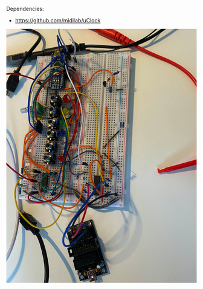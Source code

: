 Dependencies:
- https://github.com/midilab/uClock

![Current status picture](https://github.com/esnho/the_clock_divider/blob/master/current-status.jpg)
